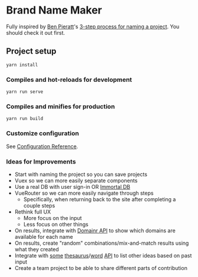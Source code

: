 # Brand Name Maker

Fully inspired by [Ben Pieratt](https://twitter.com/pieratt)'s [3-step process for naming a project](http://blog.pieratt.com/post/77293289254/a-3-step-process-for-naming-a-projectproduct). You should check it out first.

## Project setup
```
yarn install
```

### Compiles and hot-reloads for development
```
yarn run serve
```

### Compiles and minifies for production
```
yarn run build
```

### Customize configuration
See [Configuration Reference](https://cli.vuejs.org/config/).


### Ideas for Improvements
- Start with naming the project so you can save projects 
- Vuex so we can more easily separate components
- Use a real DB with user sign-in OR [Immortal DB](https://github.com/gruns/ImmortalDB)
- VueRouter so we can more easily navigate through steps
    - Specifically, when returning back to the site after completing a couple steps
- Rethink full UX 
    - More focus on the input 
    - Less focus on other things
- On results, integrate with [Domainr API](https://domainr.com/docs/api) to show which domains are available for each name
- On results, create "random" combinations/mix-and-match results using what they created
- Integrate with [some](https://words.bighugelabs.com/api.php) [thesaurus](https://dictionaryapi.com/products/api-collegiate-thesaurus)/[word](https://www.wordsapi.com/) [API](https://www.programmableweb.com/api/thesaurus) to list other ideas based on past input
- Create a team project to be able to share different parts of contribution